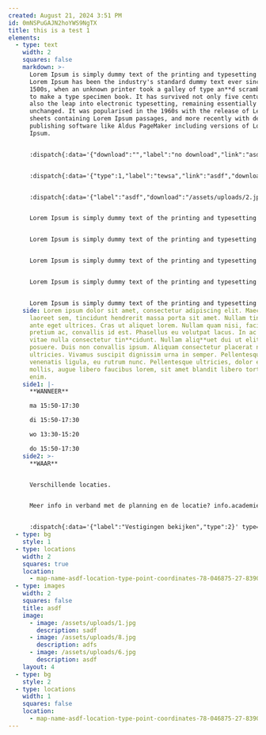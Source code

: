 ```yaml
---
created: August 21, 2024 3:51 PM
id: 0mNSPuGAJN2hoYWS9NgTX
title: this is a test 1
elements:
  - type: text
    width: 2
    squares: false
    markdown: >-
      Lorem Ipsum is simply dummy text of the printing and typesetting industry.
      Lorem Ipsum has been the industry's standard dummy text ever since the
      1500s, when an unknown printer took a galley of type an**d scrambled it**
      to make a type specimen book. It has survived not only five centuries, but
      also the leap into electronic typesetting, remaining essentially
      unchanged. It was popularised in the 1960s with the release of Letraset
      sheets containing Lorem Ipsum passages, and more recently with desktop
      publishing software like Aldus PageMaker including versions of Lorem
      Ipsum.


      :dispatch{:data='{"download":"","label":"no download","link":"asdfsadf","type":0}' type='button'}


      :dispatch{:data='{"type":1,"label":"tewsa","link":"asdf","download":"/assets/uploads/2.jpg"}' type='button'}


      :dispatch{:data='{"label":"asdf","download":"/assets/uploads/2.jpg","type":0}' type='button'}


      Lorem Ipsum is simply dummy text of the printing and typesetting industry. Lorem Ipsum has been the industry's standard dummy text ever since the 1500s, when an unknown printer took a galley of type an**d scrambled it** to make a type specimen book. It has survived not only five centuries, but also the leap into electronic typesetting, remaining essentially unchanged. It was popularised in the 1960s with the release of Letraset sheets containing Lorem Ipsum passages, and more recently with desktop publishing software like Aldus PageMaker including versions of Lorem Ipsum.


      Lorem Ipsum is simply dummy text of the printing and typesetting industry. Lorem Ipsum has been the industry's standard dummy text ever since the 1500s, when an unknown printer took a galley of type an**d scrambled it** to make a type specimen book. It has survived not only five centuries, but also the leap into electronic typesetting, remaining essentially unchanged. It was popularised in the 1960s with the release of Letraset sheets containing Lorem Ipsum passages, and more recently with desktop publishing software like Aldus PageMaker including versions of Lorem Ipsum.


      Lorem Ipsum is simply dummy text of the printing and typesetting industry. Lorem Ipsum has been the industry's standard dummy text ever since the 1500s, when an unknown printer took a galley of type an**d scrambled it** to make a type specimen book. It has survived not only five centuries, but also the leap into electronic typesetting, remaining essentially unchanged. It was popularised in the 1960s with the release of Letraset sheets containing Lorem Ipsum passages, and more recently with desktop publishing software like Aldus PageMaker including versions of Lorem Ipsum.


      Lorem Ipsum is simply dummy text of the printing and typesetting industry. Lorem Ipsum has been the industry's standard dummy text ever since the 1500s, when an unknown printer took a galley of type an**d scrambled it** to make a type specimen book. It has survived not only five centuries, but also the leap into electronic typesetting, remaining essentially unchanged. It was popularised in the 1960s with the release of Letraset sheets containing Lorem Ipsum passages, and more recently with desktop publishing software like Aldus PageMaker including versions of Lorem Ipsum.


      Lorem Ipsum is simply dummy text of the printing and typesetting industry. Lorem Ipsum has been the industry's standard dummy text ever since the 1500s, when an unknown printer took a galley of type an**d scrambled it** to make a type specimen book. It has survived not only five centuries, but also the leap into electronic typesetting, remaining essentially unchanged. It was popularised in the 1960s with the release of Letraset sheets containing Lorem Ipsum passages, and more recently with desktop publishing software like Aldus PageMaker including versions of Lorem Ipsum.
    side: Lorem ipsum dolor sit amet, consectetur adipiscing elit. Maecenas semper
      laoreet sem, tincidunt hendrerit massa porta sit amet. Nullam tincidunt in
      ante eget ultrices. Cras ut aliquet lorem. Nullam quam nisi, facilisis ac
      pretium ac, convallis id est. Phasellus eu volutpat lacus. In ac nisi
      vitae nulla consectetur tin**cidunt. Nullam aliq**uet dui ut elit lacinia
      posuere. Duis non convallis ipsum. Aliquam consectetur placerat nisi nec
      ultricies. Vivamus suscipit dignissim urna in semper. Pellentesque vel
      venenatis ligula, eu rutrum nunc. Pellentesque ultricies, dolor eu varius
      mollis, augue libero faucibus lorem, sit amet blandit libero tortor vitae
      enim.
    side1: |-
      **WANNEER**

      ma 15:50-17:30

      di 15:50-17:30 

      wo 13:30-15:20

      do 15:50-17:30
    side2: >-
      **WAAR**


      Verschillende locaties.


      Meer info in verband met de planning en de locatie? info.academie@sintlukas.brussels of 02/217 77 00


      :dispatch{:data='{"label":"Vestigingen bekijken","type":2}' type='button'}
  - type: bg
    style: 1
  - type: locations
    width: 2
    squares: true
    location:
      - map-name-asdf-location-type-point-coordinates-78-046875-27-8390761
  - type: images
    width: 2
    squares: false
    title: asdf
    image:
      - image: /assets/uploads/1.jpg
        description: sadf
      - image: /assets/uploads/8.jpg
        description: adfs
      - image: /assets/uploads/6.jpg
        description: asdf
    layout: 4
  - type: bg
    style: 2
  - type: locations
    width: 1
    squares: false
    location:
      - map-name-asdf-location-type-point-coordinates-78-046875-27-8390761
---
```

